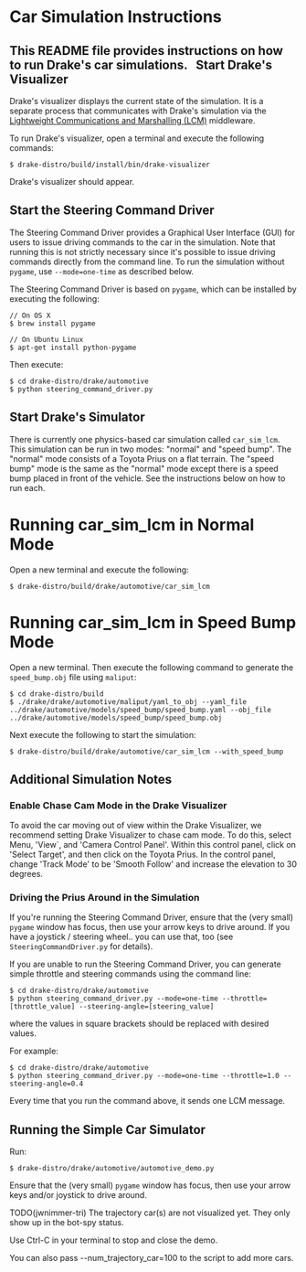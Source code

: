 Car Simulation Instructions
===========================

This README file provides instructions on how to run Drake's car simulations.
 
Start Drake's Visualizer
------------------------

Drake's visualizer displays the current state of the simulation. It is a
separate process that communicates with Drake's simulation via the
[Lightweight Communications and Marshalling (LCM)](https://lcm-proj.github.io/)
middleware.

To run Drake's visualizer, open a terminal and execute the following commands:

```
$ drake-distro/build/install/bin/drake-visualizer
```

Drake's visualizer should appear.

Start the Steering Command Driver
---------------------------------

The Steering Command Driver provides a Graphical User Interface (GUI) for users
to issue driving commands to the car in the simulation. Note that running this
is not strictly necessary since it's possible to issue driving commands directly
from the command line. To run the simulation without `pygame`, use `--mode=one-time`
as described below.

The Steering Command Driver is based on `pygame`, which can be installed by
executing the following:

```
// On OS X
$ brew install pygame

// On Ubuntu Linux
$ apt-get install python-pygame
```

Then execute:

```
$ cd drake-distro/drake/automotive
$ python steering_command_driver.py
```

Start Drake's Simulator
-----------------------

There is currently one physics-based car simulation called `car_sim_lcm`. This
simulation can be run in two modes: "normal" and "speed bump". The "normal" mode
consists of a Toyota Prius on a flat terrain. The "speed bump" mode is the same
as the "normal" mode except there is a speed bump placed in front of the
vehicle. See the instructions below on how to run each.

Running car_sim_lcm in Normal Mode
==================================

Open a new terminal and execute the following:

```
$ drake-distro/build/drake/automotive/car_sim_lcm
```

Running car_sim_lcm in Speed Bump Mode
======================================

Open a new terminal. Then execute the following command to generate the
`speed_bump.obj` file using `maliput`:

```
$ cd drake-distro/build
$ ./drake/drake/automotive/maliput/yaml_to_obj --yaml_file ../drake/automotive/models/speed_bump/speed_bump.yaml --obj_file ../drake/automotive/models/speed_bump/speed_bump.obj
```

Next execute the following to start the simulation:

```
$ drake-distro/build/drake/automotive/car_sim_lcm --with_speed_bump
```

Additional Simulation Notes
---------------------------

### Enable Chase Cam Mode in the Drake Visualizer

To avoid the car moving out of view within the Drake Visualizer, we recommend
setting Drake Visualizer to chase cam mode.  To do this, select Menu, 'View`,
and 'Camera Control Panel'. Within this control panel, click on 'Select Target',
and then click on the Toyota Prius.  In the control panel, change 'Track Mode'
to be 'Smooth Follow' and increase the elevation to 30 degrees.

### Driving the Prius Around in the Simulation

If you're running the Steering Command Driver, ensure that the (very small)
`pygame` window has focus, then use your arrow keys to drive around. If you have
a joystick / steering wheel.. you can use that, too (see
`SteeringCommandDriver.py` for details).

If you are unable to run the Steering Command Driver, you can generate simple
throttle and steering commands using the command line:

```
$ cd drake-distro/drake/automotive
$ python steering_command_driver.py --mode=one-time --throttle=[throttle_value] --steering-angle=[steering_value]
```
where the values in square brackets should be replaced with desired values.

For example:

```
$ cd drake-distro/drake/automotive
$ python steering_command_driver.py --mode=one-time --throttle=1.0 --steering-angle=0.4
```

Every time that you run the command above, it sends one LCM message.

Running the Simple Car Simulator
--------------------------------

Run:
```
$ drake-distro/drake/automotive/automotive_demo.py
```

Ensure that the (very small) `pygame` window has focus, then use your
arrow keys and/or joystick to drive around.

TODO(jwnimmer-tri) The trajectory car(s) are not visualized yet.  They only
show up in the bot-spy status.

Use Ctrl-C in your terminal to stop and close the demo.

You can also pass --num_trajectory_car=100 to the script to add more cars.
